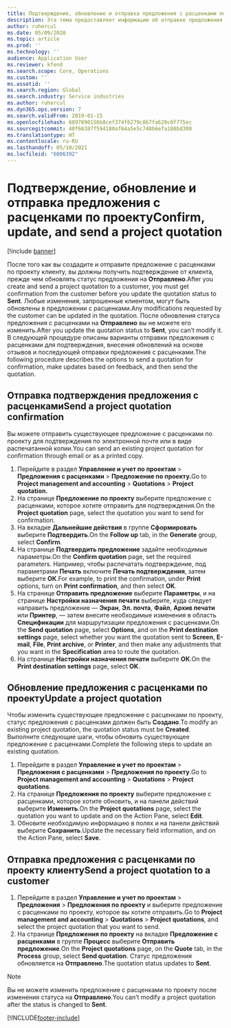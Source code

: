 ```yaml
---
title: Подтверждение, обновление и отправка предложения с расценками по проекту
description: Эта тема предоставляет информацию об отправке предложения с расценками клиенту для подтверждения, изменении на основе отзывов и последующей повторной отправке предложения с расценками.
author: ruhercul
ms.date: 05/09/2020
ms.topic: article
ms.prod: ''
ms.technology: ''
audience: Application User
ms.reviewer: kfend
ms.search.scope: Core, Operations
ms.custom: ''
ms.assetid: ''
ms.search.region: Global
ms.search.industry: Service industries
ms.author: ruhercul
ms.dyn365.ops.version: 7
ms.search.validFrom: 2019-01-15
ms.openlocfilehash: 6897890156b8cef374f6279c8b7fa629c0f775ec
ms.sourcegitcommit: 40f68387f594180af64a5e5c748b6efa188bd300
ms.translationtype: HT
ms.contentlocale: ru-RU
ms.lasthandoff: 05/10/2021
ms.locfileid: "6006392"
---
```

# <a name="confirm-update-and-send-a-project-quotation"></a><span data-ttu-id="0b843-103">Подтверждение, обновление и отправка предложения с расценками по проекту</span><span class="sxs-lookup"><span data-stu-id="0b843-103">Confirm, update, and send a project quotation</span></span>

[!include [banner](../includes/banner.md)]

<span data-ttu-id="0b843-104">После того как вы создадите и отправите предложение с расценками по проекту клиенту, вы должны получить подтверждение от клиента, прежде чем обновлять статус предложения на **Отправлено**.</span><span class="sxs-lookup"><span data-stu-id="0b843-104">After you create and send a project quotation to a customer, you must get confirmation from the customer before you update the quotation status to **Sent**.</span></span> <span data-ttu-id="0b843-105">Любые изменения, запрошенные клиентом, могут быть обновлены в предложении с расценками.</span><span class="sxs-lookup"><span data-stu-id="0b843-105">Any modifications requested by the customer can be updated in the quotation.</span></span> <span data-ttu-id="0b843-106">После обновления статуса предложения с расценками на **Отправлено** вы не можете его изменить.</span><span class="sxs-lookup"><span data-stu-id="0b843-106">After you update the quotation status to **Sent**, you can’t modify it.</span></span> <span data-ttu-id="0b843-107">В следующей процедуре описаны варианты отправки предложения с расценками для подтверждения, внесения обновлений на основе отзывов и последующей отправки предложения с расценками.</span><span class="sxs-lookup"><span data-stu-id="0b843-107">The following procedure describes the options to send a quotation for confirmation, make updates based on feedback, and then send the quotation.</span></span>

## <a name="send-a-project-quotation-confirmation"></a><span data-ttu-id="0b843-108">Отправка подтверждения предложения с расценками</span><span class="sxs-lookup"><span data-stu-id="0b843-108">Send a project quotation confirmation</span></span>  

<span data-ttu-id="0b843-109">Вы можете отправить существующее предложение с расценками по проекту для подтверждения по электронной почте или в виде распечатанной копии.</span><span class="sxs-lookup"><span data-stu-id="0b843-109">You can send an existing project quotation for confirmation through email or as a printed copy.</span></span> 

1. <span data-ttu-id="0b843-110">Перейдите в раздел **Управление и учет по проектам** > **Предложения с расценками** > **Предложение по проекту.**</span><span class="sxs-lookup"><span data-stu-id="0b843-110">Go to **Project management and accounting** > **Quotations** > **Project quotation.**</span></span> 
2. <span data-ttu-id="0b843-111">На странице **Предложение по проекту** выберите предложение с расценками, которое хотите отправить для подтверждения.</span><span class="sxs-lookup"><span data-stu-id="0b843-111">On the **Project quotation** page, select the quotation you want to send for confirmation.</span></span> 
3. <span data-ttu-id="0b843-112">На вкладке **Дальнейшие действия** в группе **Сформировать** выберите **Подтвердить**.</span><span class="sxs-lookup"><span data-stu-id="0b843-112">On the **Follow up** tab, in the **Generate** group, select **Confirm**.</span></span> 
4. <span data-ttu-id="0b843-113">На странице **Подтвердить предложение** задайте необходимые параметры.</span><span class="sxs-lookup"><span data-stu-id="0b843-113">On the **Confirm quotation** page, set the required parameters.</span></span> <span data-ttu-id="0b843-114">Например, чтобы распечатать подтверждение, под параметрами **Печать** включите **Печать подтверждения**, затем выберите **ОК**.</span><span class="sxs-lookup"><span data-stu-id="0b843-114">For example, to print the confirmation, under **Print** options, turn on **Print confirmation**, and then select **OK**.</span></span>
5. <span data-ttu-id="0b843-115">На странице **Отправить предложение** выберите **Параметры**, и на странице **Настройки назначения печати** выберите, куда следует направить предложение — **Экран**, **Эл. почта**, **Файл**, **Архив печати** или **Принтер**, — затем внесите необходимые изменения в область **Спецификации** для маршрутизации предложения с расценками.</span><span class="sxs-lookup"><span data-stu-id="0b843-115">On the **Send quotation** page, select **Options**, and on the **Print destination settings** page, select whether you want the quotation sent to **Screen**, **E-mail**, **File**, **Print archive**, or **Printer**, and then make any adjustments that you want in the **Specification** area to route the quotation.</span></span>
6. <span data-ttu-id="0b843-116">На странице **Настройки назначения печати** выберите **ОК**.</span><span class="sxs-lookup"><span data-stu-id="0b843-116">On the **Print destination settings** page, select **OK**.</span></span>  

## <a name="update-a-project-quotation"></a><span data-ttu-id="0b843-117">Обновление предложения с расценками по проекту</span><span class="sxs-lookup"><span data-stu-id="0b843-117">Update a project quotation</span></span>

<span data-ttu-id="0b843-118">Чтобы изменить существующее предложение с расценками по проекту, статус предложения с расценками должен быть **Создано**.</span><span class="sxs-lookup"><span data-stu-id="0b843-118">To modify an existing project quotation, the quotation status must be **Created**.</span></span> <span data-ttu-id="0b843-119">Выполните следующие шаги, чтобы обновить существующее предложение с расценками.</span><span class="sxs-lookup"><span data-stu-id="0b843-119">Complete the following steps to update an existing quotation.</span></span> 

1. <span data-ttu-id="0b843-120">Перейдите в раздел **Управление и учет по проектам** > **Предложения с расценками** > **Предложения по проекту**.</span><span class="sxs-lookup"><span data-stu-id="0b843-120">Go to **Project management and accounting** > **Quotations** > **Project quotations**.</span></span>
2. <span data-ttu-id="0b843-121">На странице **Предложения по проекту** выберите предложение с расценками, которое хотите обновить, и на панели действий выберите **Изменить**.</span><span class="sxs-lookup"><span data-stu-id="0b843-121">On the **Project quotations** page, select the quotation you want to update and on the Action Pane, select **Edit**.</span></span>
3. <span data-ttu-id="0b843-122">Обновите необходимую информацию в полях и на панели действий выберите **Сохранить**.</span><span class="sxs-lookup"><span data-stu-id="0b843-122">Update the necessary field information, and on the Action Pane, select **Save**.</span></span>  

## <a name="send-a-project-quotation-to-a-customer"></a><span data-ttu-id="0b843-123">Отправка предложения с расценками по проекту клиенту</span><span class="sxs-lookup"><span data-stu-id="0b843-123">Send a project quotation to a customer</span></span> 

1. <span data-ttu-id="0b843-124">Перейдите в раздел **Управление и учет по проектам** > **Предложения** > **Предложения по проекту** и выберите предложение с расценками по проекту, которое вы хотите отправить.</span><span class="sxs-lookup"><span data-stu-id="0b843-124">Go to **Project management and accounting** > **Quotations** > **Project quotations**, and select the project quotation that you want to send.</span></span>
2. <span data-ttu-id="0b843-125">На странице **Предложения по проекту** на вкладке **Предложение с расценками** в группе **Процесс** выберите **Отправить предложение**.</span><span class="sxs-lookup"><span data-stu-id="0b843-125">On the **Project quotations** page, on the **Quote** tab, in the **Process** group, select **Send quotation**.</span></span> <span data-ttu-id="0b843-126">Статус предложения обновляется на **Отправлено**.</span><span class="sxs-lookup"><span data-stu-id="0b843-126">The quotation status updates to **Sent**.</span></span>

> [!NOTE]
> <span data-ttu-id="0b843-127">Вы не можете изменить предложение с расценками по проекту после изменения статуса на **Отправлено**.</span><span class="sxs-lookup"><span data-stu-id="0b843-127">You can’t modify a project quotation after the status is changed to **Sent**.</span></span>


[!INCLUDE[footer-include](../includes/footer-banner.md)]
